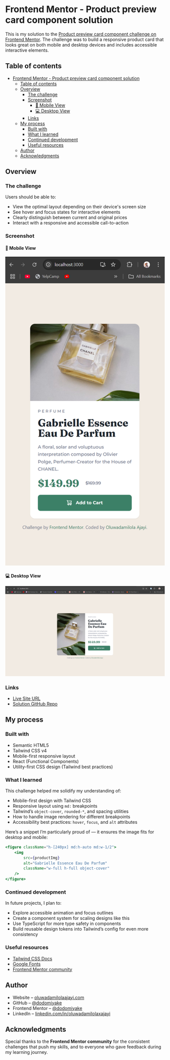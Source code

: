 # Frontend Mentor - Product preview card component solution

This is my solution to the [Product preview card component challenge on Frontend Mentor](https://www.frontendmentor.io/challenges/product-preview-card-component-GO7UmttRfa). The challenge was to build a responsive product card that looks great on both mobile and desktop devices and includes accessible interactive elements.

## Table of contents

- [Frontend Mentor - Product preview card component solution](#frontend-mentor---product-preview-card-component-solution)
  - [Table of contents](#table-of-contents)
  - [Overview](#overview)
    - [The challenge](#the-challenge)
    - [Screenshot](#screenshot)
      - [📱 Mobile View](#-mobile-view)
      - [💻 Desktop View](#-desktop-view)
    - [Links](#links)
  - [My process](#my-process)
    - [Built with](#built-with)
    - [What I learned](#what-i-learned)
    - [Continued development](#continued-development)
    - [Useful resources](#useful-resources)
  - [Author](#author)
  - [Acknowledgments](#acknowledgments)

## Overview

### The challenge

Users should be able to:

- View the optimal layout depending on their device's screen size
- See hover and focus states for interactive elements
- Clearly distinguish between current and original prices
- Interact with a responsive and accessible call-to-action

### Screenshot

#### 📱 Mobile View  
![Mobile view](./public/screenshot-mobile.png)

#### 💻 Desktop View  
![Desktop view](./public/screenshot-desktop.png)

### Links

- [Live Site URL](https://github.com/dodomiyake/hollywoodchallenge)
- [Solution GitHub Repo](https://github.com/dodomiyake/product-preview-card)

## My process

### Built with

- Semantic HTML5
- Tailwind CSS v4
- Mobile-first responsive layout
- React (Functional Components)
- Utility-first CSS design (Tailwind best practices)

### What I learned

This challenge helped me solidify my understanding of:

- Mobile-first design with Tailwind CSS
- Responsive layout using `md:` breakpoints
- Tailwind’s `object-cover`, `rounded-*`, and spacing utilities
- How to handle image rendering for different breakpoints
- Accessibility best practices: `hover`, `focus`, and `alt` attributes

Here’s a snippet I’m particularly proud of — it ensures the image fits for desktop and mobile:

```jsx
<figure className="h-[240px] md:h-auto md:w-1/2">
    <img
        src={productImg}
        alt="Gabrielle Essence Eau De Parfum"
        className="w-full h-full object-cover"
    />
</figure>
```

### Continued development

In future projects, I plan to:

- Explore accessible animation and focus outlines
- Create a component system for scaling designs like this
- Use TypeScript for more type safety in components
- Build reusable design tokens into Tailwind’s config for even more consistency

### Useful resources

- [Tailwind CSS Docs](https://tailwindcss.com/docs)
- [Google Fonts](https://fonts.google.com)
- [Frontend Mentor community](https://www.frontendmentor.io)

## Author

- Website – [oluwadamilolaajayi.com](https://oluwadamilolaajayi.com)
- GitHub – [@dodomiyake](https://github.com/dodomiyake)
- Frontend Mentor – [@dodomiyake](https://www.frontendmentor.io/profile/dodomiyake)
- LinkedIn – [linkedin.com/in/oluwadamilolaxajayi](https://linkedin.com/in/oluwadamilolaxajayi)

## Acknowledgments

Special thanks to the **Frontend Mentor community** for the consistent challenges that push my skills, and to everyone who gave feedback during my learning journey.